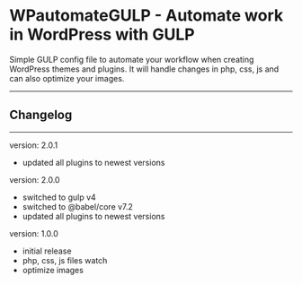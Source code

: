 # WPautomateGULP - Automate work in WordPress with GULP

Simple GULP config file to automate your workflow when creating WordPress themes and plugins. It will handle changes in php, css, js and can also optimize your images.

---

## Changelog

---

version: 2.0.1

+ updated all plugins to newest versions


version: 2.0.0

+ switched to gulp v4
+ switched to @babel/core v7.2
+ updated all plugins to newest versions


version: 1.0.0

+ initial release
+ php, css, js files watch
+ optimize images
